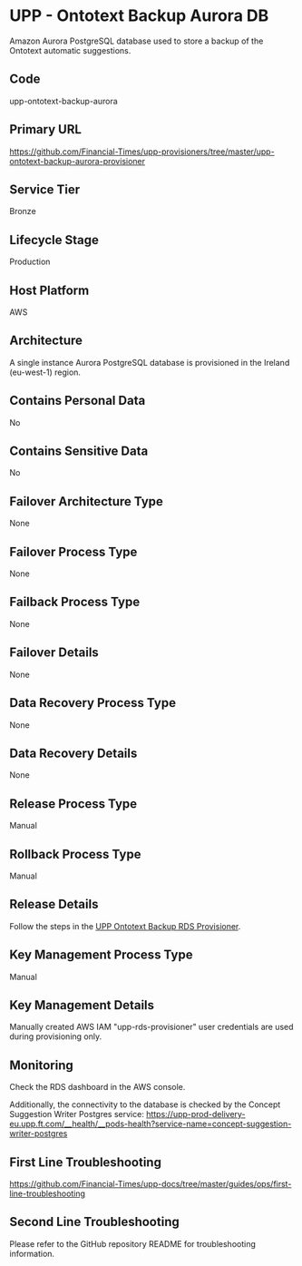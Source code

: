 <!--
    Written in the format prescribed by https://github.com/Financial-Times/runbook.md.
    Any future edits should abide by this format.
-->
# UPP - Ontotext Backup Aurora DB

Amazon Aurora PostgreSQL database used to store a backup of the Ontotext automatic suggestions.

## Code

upp-ontotext-backup-aurora

## Primary URL

https://github.com/Financial-Times/upp-provisioners/tree/master/upp-ontotext-backup-aurora-provisioner

## Service Tier

Bronze

## Lifecycle Stage

Production

## Host Platform

AWS

## Architecture

A single instance Aurora PostgreSQL database is provisioned in the Ireland (eu-west-1) region.

## Contains Personal Data

No

## Contains Sensitive Data

No

<!-- Placeholder - remove HTML comment markers to activate
## Can Download Personal Data
Choose Yes or No

...or delete this placeholder if not applicable to this system
-->

<!-- Placeholder - remove HTML comment markers to activate
## Can Contact Individuals
Choose Yes or No

...or delete this placeholder if not applicable to this system
-->

## Failover Architecture Type

None

## Failover Process Type

None

## Failback Process Type

None

## Failover Details

None

## Data Recovery Process Type

None

## Data Recovery Details

None

## Release Process Type

Manual

## Rollback Process Type

Manual

## Release Details

Follow the steps in the [UPP Ontotext Backup RDS Provisioner](https://github.com/Financial-Times/upp-provisioners/blob/master/upp-ontotext-backup-aurora-provisioner/README.md).

<!-- Placeholder - remove HTML comment markers to activate
## Heroku Pipeline Name
Enter descriptive text satisfying the following:
This is the name of the Heroku pipeline for this system. If you don't have a pipeline, this is the name of the app in Heroku. A pipeline is a group of Heroku apps that share the same codebase where each app in a pipeline represents the different stages in a continuous delivery workflow, i.e. staging, production.

...or delete this placeholder if not applicable to this system
-->

## Key Management Process Type

Manual

## Key Management Details

Manually created AWS IAM "upp-rds-provisioner" user credentials are used during provisioning only.

## Monitoring

Check the RDS dashboard in the AWS console.

Additionally, the connectivity to the database is checked by the Concept Suggestion Writer Postgres service:
<https://upp-prod-delivery-eu.upp.ft.com/__health/__pods-health?service-name=concept-suggestion-writer-postgres>

## First Line Troubleshooting

<https://github.com/Financial-Times/upp-docs/tree/master/guides/ops/first-line-troubleshooting>

## Second Line Troubleshooting

Please refer to the GitHub repository README for troubleshooting information.